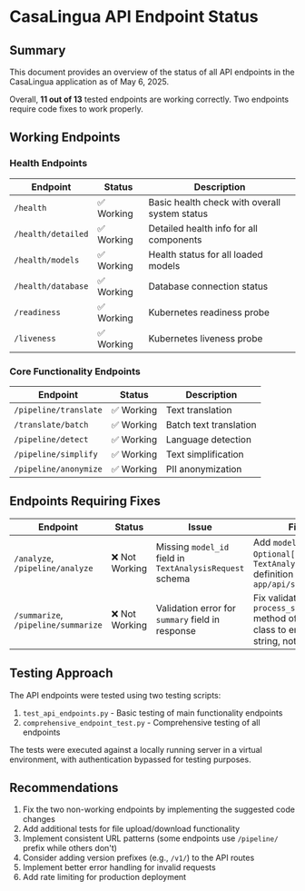 # CasaLingua API Endpoint Status

## Summary

This document provides an overview of the status of all API endpoints in the CasaLingua application as of May 6, 2025.

Overall, **11 out of 13** tested endpoints are working correctly. Two endpoints require code fixes to work properly.

## Working Endpoints

### Health Endpoints

| Endpoint | Status | Description |
|----------|--------|-------------|
| `/health` | ✅ Working | Basic health check with overall system status |
| `/health/detailed` | ✅ Working | Detailed health info for all components |
| `/health/models` | ✅ Working | Health status for all loaded models |
| `/health/database` | ✅ Working | Database connection status |
| `/readiness` | ✅ Working | Kubernetes readiness probe |
| `/liveness` | ✅ Working | Kubernetes liveness probe |

### Core Functionality Endpoints

| Endpoint | Status | Description |
|----------|--------|-------------|
| `/pipeline/translate` | ✅ Working | Text translation |
| `/translate/batch` | ✅ Working | Batch text translation |
| `/pipeline/detect` | ✅ Working | Language detection |
| `/pipeline/simplify` | ✅ Working | Text simplification |
| `/pipeline/anonymize` | ✅ Working | PII anonymization |

## Endpoints Requiring Fixes

| Endpoint | Status | Issue | Fix Required |
|----------|--------|-------|-------------|
| `/analyze`, `/pipeline/analyze` | ❌ Not Working | Missing `model_id` field in `TextAnalysisRequest` schema | Add `model_id: Optional[str] = None` to `TextAnalysisRequest` definition in `app/api/schemas/analysis.py` |
| `/summarize`, `/pipeline/summarize` | ❌ Not Working | Validation error for `summary` field in response | Fix validation in `process_summarization` method of `UnifiedProcessor` class to ensure summary is a string, not a dictionary |

## Testing Approach

The API endpoints were tested using two testing scripts:

1. `test_api_endpoints.py` - Basic testing of main functionality endpoints
2. `comprehensive_endpoint_test.py` - Comprehensive testing of all endpoints

The tests were executed against a locally running server in a virtual environment, with authentication bypassed for testing purposes.

## Recommendations

1. Fix the two non-working endpoints by implementing the suggested code changes
2. Add additional tests for file upload/download functionality 
3. Implement consistent URL patterns (some endpoints use `/pipeline/` prefix while others don't)
4. Consider adding version prefixes (e.g., `/v1/`) to the API routes
5. Implement better error handling for invalid requests
6. Add rate limiting for production deployment
